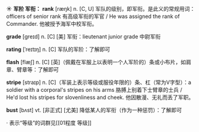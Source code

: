 ☀ <span class="category">**军阶 军衔：**</span>
<span class="vocabulary">**rank**</span> [ræŋk] 
<span class="definition">n. [C, U] 军队的级别，即军衔。是此义的常规用词：</span>officers of senior rank 有高级军衔的军官 / He was assigned the rank of Commander. 他被授予海军中校军衔。

<span class="vocabulary">**grade**</span> [ɡreɪd] 
<span class="definition">n. [C] [美] 军衔：</span>lieutenant junior grade 中尉军衔
           
<span class="vocabulary">**rating**</span> [ˈreɪtɪŋ]
<span class="definition">n. [C] 军队的军阶：</span>了解即可
 
<span class="vocabulary">**flash**</span> [flæʃ] 
<span class="definition">n. [C] [英]（佩戴在军服上以表明一个人军阶的）条或小布片，如肩章、臂章等：</span>了解即可 
           
<span class="vocabulary">**stripe**</span> [straɪp]
<span class="definition">n. [C]（军装上表示等级或服役年限的）条、杠（常为V字型）：</span>a soldier with a corporal's stripes on his arms 胳膊上别着下士臂章的士兵 / He'd lost his stripes for slovenliness and cheek. 他因散漫、无礼而丢了军职。

<span class="vocabulary">**bust**</span> [bʌst]
<span class="definition">vt. [非正式] [尤美] 降低某人的军衔（作为一种惩罚）：</span>了解即可

· 表示“等级”的词群见[[01程度 等级]]
